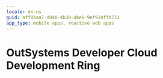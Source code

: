 ```yaml
---
locale: en-us
guid: aff8baa7-d848-4b38-abe8-9ef924ffb713
app_type: mobile apps, reactive web apps
---
```


<div class="hidden"><h1>OutSystems Developer Cloud Development Ring</h1></div>
